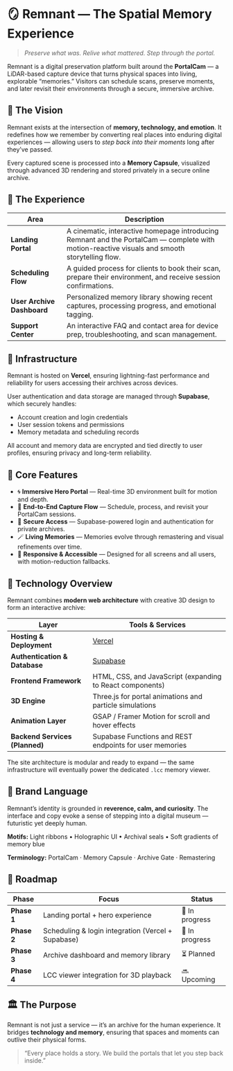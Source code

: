 # 🪞 Remnant — The Spatial Memory Experience

> *Preserve what was. Relive what mattered. Step through the portal.*

Remnant is a digital preservation platform built around the **PortalCam** — a LiDAR-based capture device that turns physical spaces into living, explorable “memories.”
Visitors can schedule scans, preserve moments, and later revisit their environments through a secure, immersive archive.

## 🌌 The Vision

Remnant exists at the intersection of **memory, technology, and emotion**.
It redefines how we remember by converting real places into enduring digital experiences — allowing users to *step back into their moments* long after they’ve passed.

Every captured scene is processed into a **Memory Capsule**, visualized through advanced 3D rendering and stored privately in a secure online archive.

## 🧭 The Experience

| Area                       | Description                                                                                                                                   |
| -------------------------- | --------------------------------------------------------------------------------------------------------------------------------------------- |
| **Landing Portal**         | A cinematic, interactive homepage introducing Remnant and the PortalCam — complete with motion-reactive visuals and smooth storytelling flow. |
| **Scheduling Flow**        | A guided process for clients to book their scan, prepare their environment, and receive session confirmations.                                |
| **User Archive Dashboard** | Personalized memory library showing recent captures, processing progress, and emotional tagging.                                              |
| **Support Center**         | An interactive FAQ and contact area for device prep, troubleshooting, and scan management.                                                    |

## 🔐 Infrastructure

Remnant is hosted on **Vercel**, ensuring lightning-fast performance and reliability for users accessing their archives across devices.

User authentication and data storage are managed through **Supabase**, which securely handles:

* Account creation and login credentials
* User session tokens and permissions
* Memory metadata and scheduling records

All account and memory data are encrypted and tied directly to user profiles, ensuring privacy and long-term reliability.

## 🧠 Core Features

* 🌀 **Immersive Hero Portal** — Real-time 3D environment built for motion and depth.
* 📸 **End-to-End Capture Flow** — Schedule, process, and revisit your PortalCam sessions.
* 🔐 **Secure Access** — Supabase-powered login and authentication for private archives.
* 🪄 **Living Memories** — Memories evolve through remastering and visual refinements over time.
* 🌙 **Responsive & Accessible** — Designed for all screens and all users, with motion-reduction fallbacks.

## 🧬 Technology Overview

Remnant combines **modern web architecture** with creative 3D design to form an interactive archive:

| Layer                          | Tools & Services                                          |
| ------------------------------ | --------------------------------------------------------- |
| **Hosting & Deployment**       | [Vercel](https://vercel.com)                              |
| **Authentication & Database**  | [Supabase](https://supabase.com)                          |
| **Frontend Framework**         | HTML, CSS, and JavaScript (expanding to React components) |
| **3D Engine**                  | Three.js for portal animations and particle simulations   |
| **Animation Layer**            | GSAP / Framer Motion for scroll and hover effects         |
| **Backend Services (Planned)** | Supabase Functions and REST endpoints for user memories   |

The site architecture is modular and ready to expand — the same infrastructure will eventually power the dedicated `.lcc` memory viewer.

## 🎨 Brand Language

Remnant’s identity is grounded in **reverence, calm, and curiosity**.
The interface and copy evoke a sense of stepping into a digital museum — futuristic yet deeply human.

**Motifs:**
Light ribbons • Holographic UI • Archival seals • Soft gradients of memory blue

**Terminology:**
PortalCam · Memory Capsule · Archive Gate · Remastering

## 🔮 Roadmap

| Phase       | Focus                                              | Status        |
| ----------- | -------------------------------------------------- |---------------|
| **Phase 1** | Landing portal + hero experience                   | 🚧 In progress|
| **Phase 2** | Scheduling & login integration (Vercel + Supabase) | 🚧 In progress|
| **Phase 3** | Archive dashboard and memory library               | ⏳ Planned    |
| **Phase 4** | LCC viewer integration for 3D playback             | 🔜 Upcoming   |

## 🏛️ The Purpose

Remnant is not just a service — it’s an archive for the human experience.
It bridges **technology and memory**, ensuring that spaces and moments can outlive their physical forms.

> “Every place holds a story. We build the portals that let you step back inside.”
